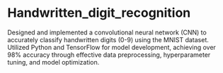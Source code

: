 # Handwritten_digit_recognition
Designed and implemented a convolutional neural network (CNN) to accurately classify handwritten digits (0-9) using the MNIST dataset. Utilized Python and TensorFlow for model development, achieving over 98% accuracy through effective data preprocessing, hyperparameter tuning, and model optimization.
